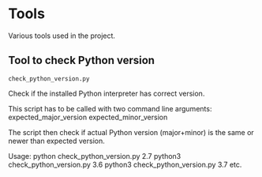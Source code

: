 # Tools

Various tools used in the project.

## Tool to check Python version

```check_python_version.py```

Check if the installed Python interpreter has correct version.

This script has to be called with two command line arguments:
expected_major_version expected_minor_version

The script then check if actual Python version (major+minor) is
the same or newer than expected version.

Usage:
python check_python_version.py 2.7
python3 check_python_version.py 3.6
python3 check_python_version.py 3.7
etc.
